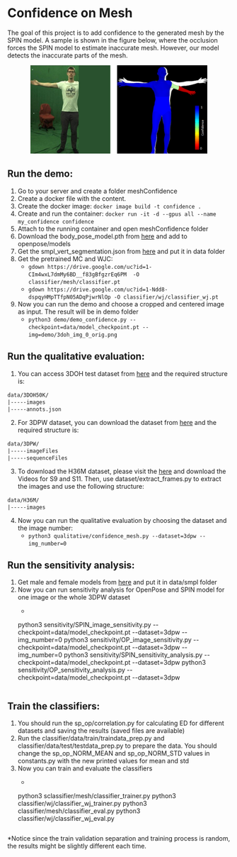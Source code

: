 # Confidence on Mesh
The goal of this project is to add confidence to the generated mesh by the SPIN model. A sample is shown in the figure below, where the occlusion forces the SPIN model to estimate inaccurate mesh. However, our model detects the inaccurate parts of the mesh.

<p align="center">
	<img width="400" height="200" src="teaser.png">
</p>

## Run the demo:
1. Go to your server and create a folder meshConfidence  
2. Create a docker file with the content.  
3. Create the docker image: ```docker image build -t confidence .```  
4. Create and run the container: ```docker run -it -d --gpus all --name my_confidence confidence```  
5. Attach to the running container and open meshConfidence folder  
6. Download the body_pose_model.pth from [here](https://github.com/Hzzone/pytorch-openpose) and add to openpose/models  
7. Get the smpl_vert_segmentation.json from [here](https://github.com/Meshcapade/wiki/tree/main/assets/SMPL_body_segmentation/smpl) and put it in data folder  
8. Get the pretrained MC and WJC:  
   - ```gdown https://drive.google.com/uc?id=1-CIm4wxL7dmMy6BD__f83gBfgzrEq6PM  -O classifier/mesh/classifier.pt```  
   - ```gdown https://drive.google.com/uc?id=1-Ndd8-dspqyHMpTTfpN05ADqPjwrNlOp -O classifier/wj/classifier_wj.pt```  
9. Now you can run the demo and choose a cropped and centered image as input. The result will be in demo folder
   - ```python3 demo/demo_confidence.py --checkpoint=data/model_checkpoint.pt --img=demo/3doh_img_0_orig.png```  

## Run the qualitative evaluation:
1. You can access 3DOH test dataset from [here](https://www.yangangwang.com) and the required structure is:
```
data/3DOH50K/
|-----images
|-----annots.json
```
2. For 3DPW dataset, you can download the dataset from [here](https://virtualhumans.mpi-inf.mpg.de/3DPW) and the required structure is:
```
data/3DPW/
|-----imageFiles
|-----sequenceFiles
```
3. To download the H36M dataset, please visit the [here](http://vision.imar.ro/human3.6m/description.php) and download the Videos for S9 and S11. Then, use dataset/extract_frames.py to extract the images and use the following structure:
```
data/H36M/
|-----images
```
4. Now you can run the qualitative evaluation by choosing the dataset and the image number:
   - ```python3 qualitative/confidence_mesh.py --dataset=3dpw --img_number=0```

## Run the sensitivity analysis:
1. Get male and female models from [here](https://smpl.is.tue.mpg.de/) and put it in data/smpl folder  
2. Now you can run sensitivity analysis for OpenPose and SPIN model for one image or the whole 3DPW dataset
   - ```
	python3 sensitivity/SPIN_image_sensitivity.py --checkpoint=data/model_checkpoint.pt --dataset=3dpw --img_number=0
	python3 sensitivity/OP_image_sensitivity.py --checkpoint=data/model_checkpoint.pt --dataset=3dpw --img_number=0
	python3 sensitivity/SPIN_sensitivity_analysis.py --checkpoint=data/model_checkpoint.pt --dataset=3dpw
	python3 sensitivity/OP_sensitivity_analysis.py --checkpoint=data/model_checkpoint.pt --dataset=3dpw
	```
## Train the classifiers:
1. You should run the sp_op/correlation.py for calculating ED for different datasets and saving the results (saved files are available)  
2. Run the classifier/data/train/traindata_prep.py and classifier/data/test/testdata_prep.py to prepare the data. You should change the sp_op_NORM_MEAN and sp_op_NORM_STD values in constants.py with the new printed values for mean and std  
3. Now you can train and evaluate the classifiers
   - ```
	python3 sclassifier/mesh/classifier_trainer.py
	python3 classifier/wj/classifier_wj_trainer.py
	python3 classifier/mesh/classifier_eval.py
	python3 classifier/wj/classifier_wj_eval.py 
	```  
*Notice since the train validation separation and training process is random, the results might be slightly different each time. 

